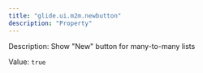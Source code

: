 ```yaml
---
title: "glide.ui.m2m.newbutton"
description: "Property"
---
```


Description: Show "New" button for many-to-many lists

Value: `true`